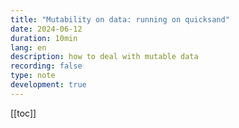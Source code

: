 ```yaml
---
title: "Mutability on data: running on quicksand"
date: 2024-06-12
duration: 10min
lang: en
description: how to deal with mutable data 
recording: false
type: note
development: true
---
```


[[toc]]

